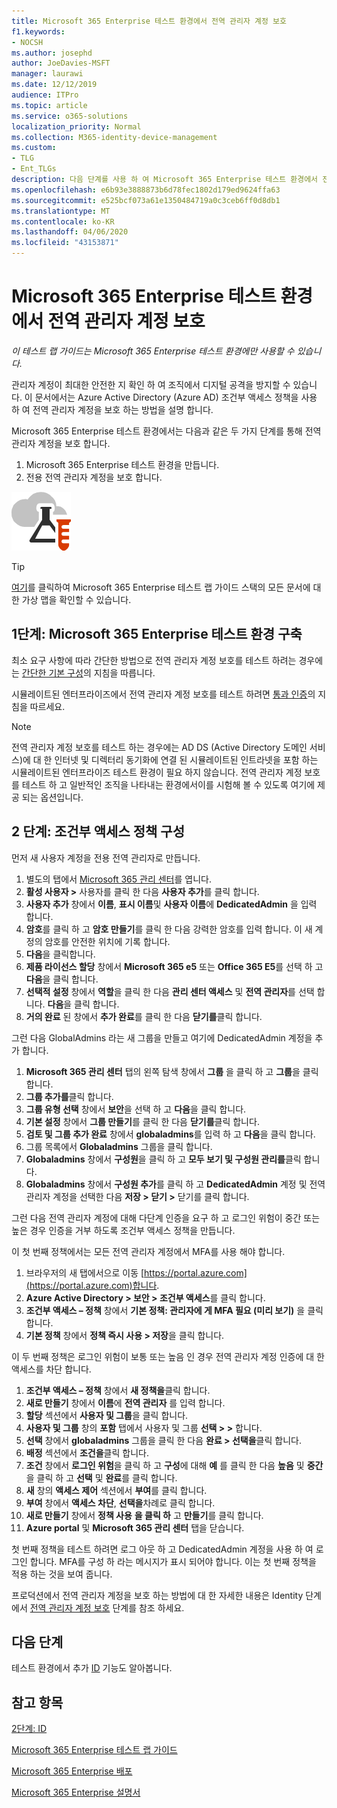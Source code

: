 ```yaml
---
title: Microsoft 365 Enterprise 테스트 환경에서 전역 관리자 계정 보호
f1.keywords:
- NOCSH
ms.author: josephd
author: JoeDavies-MSFT
manager: laurawi
ms.date: 12/12/2019
audience: ITPro
ms.topic: article
ms.service: o365-solutions
localization_priority: Normal
ms.collection: M365-identity-device-management
ms.custom:
- TLG
- Ent_TLGs
description: 다음 단계를 사용 하 여 Microsoft 365 Enterprise 테스트 환경에서 전역 관리자 계정을 보호 합니다.
ms.openlocfilehash: e6b93e3888873b6d78fec1802d179ed9624ffa63
ms.sourcegitcommit: e525bcf073a61e1350484719a0c3ceb6ff0d8db1
ms.translationtype: MT
ms.contentlocale: ko-KR
ms.lasthandoff: 04/06/2020
ms.locfileid: "43153871"
---
```

# <a name="protect-global-administrator-accounts-in-your-microsoft-365-enterprise-test-environment"></a>Microsoft 365 Enterprise 테스트 환경에서 전역 관리자 계정 보호

*이 테스트 랩 가이드는 Microsoft 365 Enterprise 테스트 환경에만 사용할 수 있습니다.*

관리자 계정이 최대한 안전한 지 확인 하 여 조직에서 디지털 공격을 방지할 수 있습니다. 이 문서에서는 Azure Active Directory (Azure AD) 조건부 액세스 정책을 사용 하 여 전역 관리자 계정을 보호 하는 방법을 설명 합니다.

Microsoft 365 Enterprise 테스트 환경에서는 다음과 같은 두 가지 단계를 통해 전역 관리자 계정을 보호 합니다.

1.  Microsoft 365 Enterprise 테스트 환경을 만듭니다.
2.  전용 전역 관리자 계정을 보호 합니다.

![Microsoft 클라우드의 테스트 랩 가이드](../media/m365-enterprise-test-lab-guides/cloud-tlg-icon.png) 
    
> [!TIP]
> [여기](../media/m365-enterprise-test-lab-guides/Microsoft365EnterpriseTLGStack.pdf)를 클릭하여 Microsoft 365 Enterprise 테스트 랩 가이드 스택의 모든 문서에 대한 가상 맵을 확인할 수 있습니다.

## <a name="phase-1-build-out-your-microsoft-365-enterprise-test-environment"></a>1단계: Microsoft 365 Enterprise 테스트 환경 구축

최소 요구 사항에 따라 간단한 방법으로 전역 관리자 계정 보호를 테스트 하려는 경우에는 [간단한 기본 구성](lightweight-base-configuration-microsoft-365-enterprise.md)의 지침을 따릅니다.
  
시뮬레이트된 엔터프라이즈에서 전역 관리자 계정 보호를 테스트 하려면 [통과 인증](pass-through-auth-m365-ent-test-environment.md)의 지침을 따르세요.
  
> [!NOTE]
> 전역 관리자 계정 보호를 테스트 하는 경우에는 AD DS (Active Directory 도메인 서비스)에 대 한 인터넷 및 디렉터리 동기화에 연결 된 시뮬레이트된 인트라넷을 포함 하는 시뮬레이트된 엔터프라이즈 테스트 환경이 필요 하지 않습니다. 전역 관리자 계정 보호를 테스트 하 고 일반적인 조직을 나타내는 환경에서이를 시험해 볼 수 있도록 여기에 제공 되는 옵션입니다. 
  
## <a name="phase-2-configure-conditional-access-policies"></a>2 단계: 조건부 액세스 정책 구성

먼저 새 사용자 계정을 전용 전역 관리자로 만듭니다.

1. 별도의 탭에서 [Microsoft 365 관리 센터](https://admin.microsoft.com/)를 엽니다.
2. **활성 사용자 >** 사용자를 클릭 한 다음 **사용자 추가**를 클릭 합니다.
3. **사용자 추가** 창에서 **이름**, **표시 이름**및 **사용자 이름**에 **DedicatedAdmin** 을 입력 합니다.
4. **암호**를 클릭 하 고 **암호 만들기**를 클릭 한 다음 강력한 암호를 입력 합니다. 이 새 계정의 암호를 안전한 위치에 기록 합니다.
5. **다음**을 클릭합니다.
6. **제품 라이선스 할당** 창에서 **Microsoft 365 e5** 또는 **Office 365 E5**를 선택 하 고 **다음**을 클릭 합니다.
7. **선택적 설정** 창에서 **역할**을 클릭 한 다음 **관리 센터 액세스** 및 **전역 관리자**를 선택 합니다. **다음**을 클릭 합니다.
8. **거의 완료** 된 창에서 **추가 완료**를 클릭 한 다음 **닫기를**클릭 합니다.

그런 다음 GlobalAdmins 라는 새 그룹을 만들고 여기에 DedicatedAdmin 계정을 추가 합니다.

1. **Microsoft 365 관리 센터** 탭의 왼쪽 탐색 창에서 **그룹** 을 클릭 하 고 **그룹**을 클릭 합니다.
2. **그룹 추가를**클릭 합니다.
3. **그룹 유형 선택** 창에서 **보안**을 선택 하 고 **다음**을 클릭 합니다.
4. **기본 설정** 창에서 **그룹 만들기**를 클릭 한 다음 **닫기를**클릭 합니다.
5. **검토 및 그룹 추가 완료** 창에서 **globaladmins**를 입력 하 고 **다음**을 클릭 합니다.
7. 그룹 목록에서 **Globaladmins** 그룹을 클릭 합니다.
8. **Globaladmins** 창에서 **구성원**을 클릭 하 고 **모두 보기 및 구성원 관리를**클릭 합니다.
9. **Globaladmins** 창에서 **구성원 추가**를 클릭 하 고 **DedicatedAdmin** 계정 및 전역 관리자 계정을 선택한 다음 **저장 > 닫기 >** 닫기를 클릭 합니다.

그런 다음 전역 관리자 계정에 대해 다단계 인증을 요구 하 고 로그인 위험이 중간 또는 높은 경우 인증을 거부 하도록 조건부 액세스 정책을 만듭니다.

이 첫 번째 정책에서는 모든 전역 관리자 계정에서 MFA를 사용 해야 합니다.

1. 브라우저의 새 탭에서으로 이동 [https://portal.azure.com](https://portal.azure.com)합니다.
2. **Azure Active Directory > 보안 > 조건부 액세스**를 클릭 합니다.
3. **조건부 액세스 – 정책** 창에서 **기본 정책: 관리자에 게 MFA 필요 (미리 보기)** 을 클릭 합니다.
4. **기본 정책** 창에서 **정책 즉시 사용 > 저장**을 클릭 합니다.

이 두 번째 정책은 로그인 위험이 보통 또는 높음 인 경우 전역 관리자 계정 인증에 대 한 액세스를 차단 합니다.

1. **조건부 액세스 – 정책** 창에서 **새 정책을**클릭 합니다.
2. **새로 만들기** 창에서 **이름**에 **전역 관리자** 를 입력 합니다.
3. **할당** 섹션에서 **사용자 및 그룹**을 클릭 합니다.
4. **사용자 및 그룹** 창의 **포함** 탭에서 사용자 및 그룹 **선택 > >** 합니다.
5. **선택** 창에서 **globaladmins** 그룹을 클릭 한 다음 **완료 > 선택을**클릭 합니다.
6. **배정** 섹션에서 **조건을**클릭 합니다.
7. **조건** 창에서 **로그인 위험**을 클릭 하 고 **구성**에 대해 **예** 를 클릭 한 다음 **높음** 및 **중간**을 클릭 하 고 **선택** 및 **완료**를 클릭 합니다.
8. **새** 창의 **액세스 제어** 섹션에서 **부여**를 클릭 합니다.
9. **부여** 창에서 **액세스 차단**, **선택을**차례로 클릭 합니다.
10. **새로 만들기** 창에서 **정책 사용** **을 클릭 하** 고 **만들기**를 클릭 합니다.
11. **Azure portal** 및 **Microsoft 365 관리 센터** 탭을 닫습니다.

첫 번째 정책을 테스트 하려면 로그 아웃 하 고 DedicatedAdmin 계정을 사용 하 여 로그인 합니다. MFA를 구성 하 라는 메시지가 표시 되어야 합니다. 이는 첫 번째 정책을 적용 하는 것을 보여 줍니다.

프로덕션에서 전역 관리자 계정을 보호 하는 방법에 대 한 자세한 내용은 Identity 단계에서 [전역 관리자 계정 보호](identity-create-protect-global-admins.md#identity-global-admin) 단계를 참조 하세요.

## <a name="next-step"></a>다음 단계

테스트 환경에서 추가 [ID](m365-enterprise-test-lab-guides.md#identity) 기능도 알아봅니다.

## <a name="see-also"></a>참고 항목

[2단계: ID](identity-infrastructure.md)

[Microsoft 365 Enterprise 테스트 랩 가이드](m365-enterprise-test-lab-guides.md)

[Microsoft 365 Enterprise 배포](deploy-microsoft-365-enterprise.md)

[Microsoft 365 Enterprise 설명서](https://docs.microsoft.com/microsoft-365-enterprise/)
